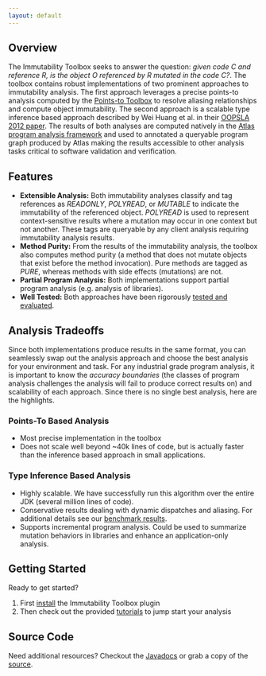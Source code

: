 ```yaml
---
layout: default
---
```


## Overview
The Immutability Toolbox seeks to answer the question: *given code C and reference R, is the object O referenced by R mutated in the code C?*. The toolbox contains robust implementations of two prominent approaches to immutability analysis. The first approach leverages a precise points-to analysis computed by the [Points-to Toolbox](https://ensoftcorp.github.io/points-to-toolbox/) to resolve aliasing relationships and compute object immutability. The second approach is a scalable type inference based approach described by Wei Huang et al. in their [OOPSLA 2012 paper](https://huangw5.github.io/docs/oopsla12.pdf). The results of both analyses are computed natively in the [Atlas program analysis framework](http://www.ensoftcorp.com/atlas/) and used to annotated a queryable program graph produced by Atlas making the results accessible to other analysis tasks critical to software validation and verification.

## Features
- **Extensible Analysis:** Both immutability analyses classify and tag references as *READONLY*, *POLYREAD*, or *MUTABLE* to indicate the immutability of the referenced object. *POLYREAD* is used to represent context-sensitive results where a mutation may occur in one context but not another. These tags are queryable by any client analysis requiring immutability analysis results.
- **Method Purity:** From the results of the immutability analysis, the toolbox also computes method purity (a method that does not mutate objects that exist before the method invocation). Pure methods are tagged as *PURE*, whereas methods with side effects (mutations) are not.
- **Partial Program Analysis:** Both implementations support partial program analysis (e.g. analysis of libraries).
- **Well Tested:** Both approaches have been rigorously [tested and evaluated](https://kcsl.github.io/immutability-benchmark/).

## Analysis Tradeoffs
Since both implementations produce results in the same format, you can seamlessly swap out the analysis approach and choose the best analysis for your environment and task. For any industrial grade program analysis, it is important to know the *accuracy boundaries* (the classes of program analysis challenges the analysis will fail to produce correct results on) and scalability of each approach. Since there is no single best analysis, here are the highlights.

### Points-To Based Analysis
- Most precise implementation in the toolbox
- Does not scale well beyond ~40k lines of code, but is actually faster than the inference based approach in small applications.

### Type Inference Based Analysis
- Highly scalable. We have successfully run this algorithm over the entire JDK (several million lines of code).
- Conservative results dealing with dynamic dispatches and aliasing. For additional details see our [benchmark results](https://kcsl.github.io/immutability-benchmark/results).
- Supports incremental program analysis. Could be used to summarize mutation behaviors in libraries and enhance an application-only analysis.

## Getting Started
Ready to get started?

1. First [install](/immutability-toolbox/install) the Immutability Toolbox plugin
2. Then check out the provided [tutorials](/immutability-toolbox/tutorials) to jump start your analysis

## Source Code
Need additional resources? Checkout the [Javadocs](/immutability-toolbox/javadoc/index.html) or grab a copy of the [source](https://github.com/EnSoftCorp/immutability-toolbox).